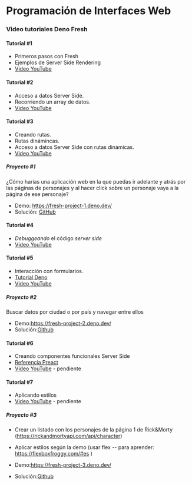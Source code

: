 # Programación de Interfaces Web

### Video tutoriales Deno Fresh

#### Tutorial #1

- Primeros pasos con Fresh
- Ejemplos de Server Side Rendering
- [Video YouTube](http://www.youtube.com/watch?v=0GuSxDagyVk)

#### Tutorial #2

- Acceso a datos Server Side.
- Recorriendo un array de datos.
- [Video YouTube](https://youtu.be/NFqR2NGrGUM)

#### Tutorial #3

- Creando rutas.
- Rutas dinámincas.
- Acceso a datos Server Side con rutas dinámicas.
- [Video YouTube](https://youtu.be/PNBKeR8wakg)

##### Proyecto #1

¿Cómo harías una aplicación web en la que puedas ir adelante y atrás por las
páginas de personajes y al hacer click sobre un personaje vaya a la página de
ese personaje?

- Demo: https://fresh-project-1.deno.dev/
- Solución:
  [GitHub](https://github.com/Nebrija-Programacion/web-frontend/tree/master/tutorial/project-1)

#### Tutorial #4

- _Debuggeando_ el código _server side_
- [Video YouTube](https://youtu.be/CQChGlGn4qU)

#### Tutorial #5

- Interacción con formularios.
- [Tutorial Deno](https://fresh.deno.dev/docs/getting-started/form-submissions)
- [Video YouTube](https://youtu.be/Mp9IwDHrtG4)

##### Proyecto #2

Buscar datos por ciudad o por país y navegar entre ellos

- Demo:https://fresh-project-2.deno.dev/
- Solución:[Github](https://github.com/Nebrija-Programacion/web-frontend/tree/master/tutorial/project-2)

#### Tutorial #6

- Creando componentes funcionales Server Side
- [Referencia Preact](https://preactjs.com/guide/v10/typescript/#function-components)
- [Video YouTube]() - pendiente

#### Tutorial #7

- Aplicando estilos
- [Video YouTube]() - pendiente

##### Proyecto #3

 - Crear un listado con los personajes de la página 1 de Rick&Morty (https://rickandmortyapi.com/api/character)
 - Aplicar estilos según la demo (usar flex -- para aprender: https://flexboxfroggy.com/#es )

- Demo:https://fresh-project-3.deno.dev/
- Solución:[Github](https://github.com/Nebrija-Programacion/web-frontend/tree/master/tutorial/project-3)
  
